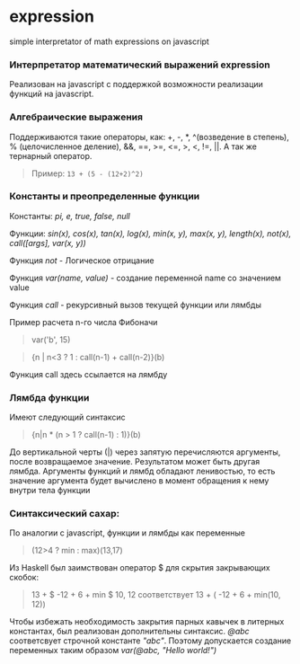 ﻿expression
==========

simple interpretator of math expressions on javascript

### Интерпретатор математический выражений expression
Реализован на javascript с поддержкой возможности реализации функций на javascript.

### Алгебраические выражения
Поддерживаются такие операторы, как: +, -, *, ^(возведение в степень), % (целочисленное деление), &&, ==, >=, <=, >, <, !=, ||. А так же тернарный оператор.
> Пример: `13 + (5 - (12+2)^2)`

### Константы и преопределенные функции
Константы: *pi, e, true, false, null*

Функции: *sin(x), cos(x), tan(x), log(x), min(x, y), max(x, y), length(x), not(x), call([args], var(x, y))*

Функция *not* - Логическое отрицание

Функция *var(name, value)* - создание переменной name со значением value

Функция *call* - рекурсивный вызов текущей функции или лямбды

Пример расчета n-го числа Фибоначи
> var('b', 15)

> {n | n<3 ? 1 : call(n-1) + call(n-2)}(b)

Функция call здесь ссылается на лямбду

### Лямбда функции

Имеют следующий синтаксис 
> {n|n * (n > 1 ? call(n-1) : 1)}(b)

До вертикальной черты (|) через запятую перечисляются аргументы, после возвращаемое значение. Результатом может быть другая лямбда.
Аргументы функций и лямбд обладают ленивостью, то есть значение аргумента будет вычислено в момент обращения к нему внутри тела функции

### Синтаксический сахар:

По аналогии с javascript, функции и лямбды как переменные 
> (12>4 ? min : max)(13,17)

Из Haskell был заимствован оператор $ для скрытия закрывающих скобок:
> 13 + $ -12 + 6 + min $ 10, 12 соответствует 13 + ( -12 + 6 + min(10, 12))

Чтобы избежать необходимость закрытия парных кавычек в литерных константах, был реализован дополнительны синтаксис. *@abc* соответсвует строчной константе *"abc"*. Поэтому допускается создание переменных таким образом *var(@abc, "Hello world!")*



